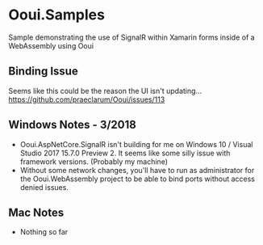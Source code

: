 # Ooui.Samples
Sample demonstrating the use of SignalR within Xamarin forms inside of a WebAssembly using Ooui

## Binding Issue
Seems like this could be the reason the UI isn't updating... https://github.com/praeclarum/Ooui/issues/113

## Windows Notes - 3/2018
* Ooui.AspNetCore.SignalR isn't building for me on Windows 10 / Visual Studio 2017 15.7.0 Preview 2. It seems like some silly issue with framework versions. (Probably my machine)
* Without some network changes, you'll have to run as administrator for the Ooui.WebAssembly project to be able to bind ports without access denied issues.

## Mac Notes
* Nothing so far
